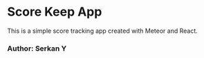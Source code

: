 # Score Keep App

This is a simple score tracking app created with Meteor and React.

### Author: Serkan Y